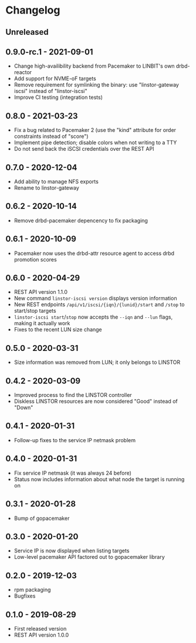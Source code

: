 # Changelog

## Unreleased

## 0.9.0-rc.1 - 2021-09-01
* Change high-availibility backend from Pacemaker to LINBIT's own drbd-reactor
* Add support for NVME-oF targets
* Remove requirement for symlinking the binary: use "linstor-gateway iscsi" instead of "linstor-iscsi"
* Improve CI testing (integration tests)

## 0.8.0 - 2021-03-23
* Fix a bug related to Pacemaker 2 (use the "kind" attribute for order constraints instead of "score")
* Implement pipe detection; disable colors when not writing to a TTY
* Do not send back the iSCSI credentials over the REST API

## 0.7.0 - 2020-12-04
* Add ability to manage NFS exports
* Rename to linstor-gateway

## 0.6.2 - 2020-10-14
* Remove drbd-pacemaker depencency to fix packaging

## 0.6.1 - 2020-10-09
* Pacemaker now uses the drbd-attr resource agent to access drbd promotion scores

## 0.6.0 - 2020-04-29
* REST API version 1.1.0
* New command `linstor-iscsi version` displays version information
* New REST endpoints `/api/v1/iscsi/{iqn}/{lunid}/start` and `/stop` to start/stop targets
* `linstor-iscsi start`/`stop` now accepts the `--iqn` and `--lun` flags, making it actually work
* Fixes to the recent LUN size change

## 0.5.0 - 2020-03-31
* Size information was removed from LUN; it only belongs to LINSTOR

## 0.4.2 - 2020-03-09
* Improved process to find the LINSTOR controller
* Diskless LINSTOR resources are now considered "Good" instead of "Down"

## 0.4.1 - 2020-01-31
* Follow-up fixes to the service IP netmask problem

## 0.4.0 - 2020-01-31
* Fix service IP netmask (it was always 24 before)
* Status now includes information about what node the target is running on

## 0.3.1 - 2020-01-28
* Bump of gopacemaker

## 0.3.0 - 2020-01-20
* Service IP is now displayed when listing targets
* Low-level pacemaker API factored out to gopacemaker library

## 0.2.0 - 2019-12-03
* rpm packaging
* Bugfixes

## 0.1.0 - 2019-08-29
* First released version
* REST API version 1.0.0

